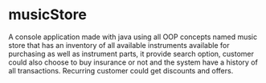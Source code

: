 # musicStore
A console application made with java using all OOP concepts named music store that has an inventory of all available instruments available for purchasing as well as instrument parts, it provide search option, customer could also choose to buy insurance or not and the system have a history of all transactions. Recurring customer could get discounts and offers.
